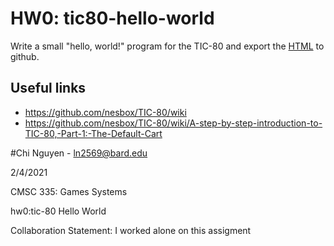 # HW0: tic80-hello-world

Write a small "hello, world!" program for the TIC-80 and export the [HTML](https://twitter.com/i/status/1245387000477253633) to github.

## Useful links

- <https://github.com/nesbox/TIC-80/wiki>
- <https://github.com/nesbox/TIC-80/wiki/A-step-by-step-introduction-to-TIC-80,-Part-1:-The-Default-Cart>

#Chi Nguyen - ln2569@bard.edu

2/4/2021

CMSC 335: Games Systems

hw0:tic-80 Hello World

Collaboration Statement: I worked alone on this assigment
